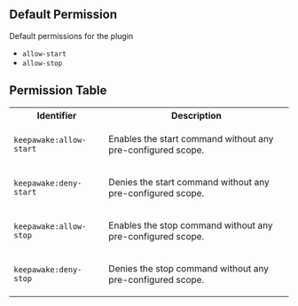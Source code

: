 ## Default Permission

Default permissions for the plugin

- `allow-start`
- `allow-stop`

## Permission Table

<table>
<tr>
<th>Identifier</th>
<th>Description</th>
</tr>


<tr>
<td>

`keepawake:allow-start`

</td>
<td>

Enables the start command without any pre-configured scope.

</td>
</tr>

<tr>
<td>

`keepawake:deny-start`

</td>
<td>

Denies the start command without any pre-configured scope.

</td>
</tr>

<tr>
<td>

`keepawake:allow-stop`

</td>
<td>

Enables the stop command without any pre-configured scope.

</td>
</tr>

<tr>
<td>

`keepawake:deny-stop`

</td>
<td>

Denies the stop command without any pre-configured scope.

</td>
</tr>
</table>

